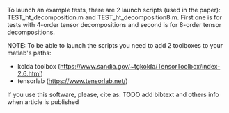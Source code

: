To launch an example tests, there are 2 launch scripts (used in the paper):
TEST_ht_decomposition.m and TEST_ht_decomposition8.m.
First one is for tests with 4-order tensor decompositions and second is for 8-order tensor decompositions.

NOTE:
To be able to launch the scripts you need to add 2 toolboxes to your matlab's paths:
* kolda toolbox (https://www.sandia.gov/~tgkolda/TensorToolbox/index-2.6.html)
* tensorlab (https://www.tensorlab.net/)

If you use this software, please, cite as:
TODO add bibtext and others info when article is published

